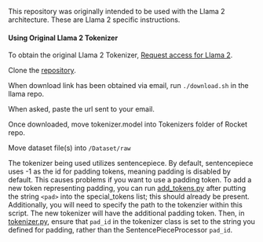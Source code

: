 This repository was originally intended to be used with the Llama 2 architecture. These are Llama 2 specific instructions.

#### Using Original Llama 2 Tokenizer

To obtain the original Llama 2 Tokenizer, [Request access for Llama 2](https://ai.meta.com/resources/models-and-libraries/llama-downloads/).

Clone the [repository](https://github.com/facebookresearch/llama).

When download link has been obtained via email, run `./download.sh` in the llama repo.

When asked, paste the url sent to your email.

Once downloaded, move tokenizer.model into Tokenizers folder of Rocket repo.

Move dataset file(s) into `/Dataset/raw`

The tokenizer being used utilizes sentencepiece. By default, sentencepiece uses -1 as the id for padding tokens, meaning padding is disabled by default. This causes problems if you want to use a padding token. To add a new token representing padding, you can run [add_tokens.py](./tokenizer/add_tokens.py) after putting the string `<pad>` into the special_tokens list; this should already be present. Additionally, you will need to specify the path to the tokenzier within this script. The new tokenizer will have the additional padding token. Then, in [tokenizer.py](./tokenizer/tokenizer.py), ensure that `pad_id` in the tokenizer class is set to the string you defined for padding, rather than the SentencePieceProcessor `pad_id`.